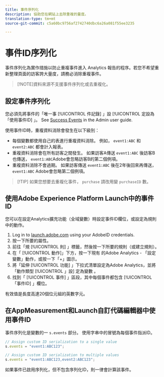 ```yaml
---
title: 事件序列化
description: 協助您在網站上去除重複的量度。
translation-type: tm+mt
source-git-commit: c5a60bc9756af2742740dbc6a26a081f55ee3235

---
```



# 事件ID序列化

事件序列化為實作措施以防止重複事件進入 Analytics 報告的程序。若您不希望重新整理頁面的訪客誇大量度，請務必消除重複事件。

> [!NOTE]資料來源不支援事件序列化或去重複化。

## 設定事件序列化

您必須先將事件的「唯一事 [!UICONTROL 件記錄] 」設 [!UICONTROL 定設為「使用事件ID] 」。 See [Success Events](../../../../admin/admin/c-success-events/success-event.md) in the Admin user guide.

使用事件ID時，重複資料消除會發生在以下級別：

* 每個變數都使用自己的表進行重複資料消除。 例如， `event1:ABC` 和 `event2:ABC` 都會計入報表。
* 重複資料消除會在所有訪客之間發生。 如果訪客A傳送 `event1:ABC` 後訪客B也傳送， `event1:ABC`Adobe會忽略訪客B的第二個例項。
* 重複資料消除不會過期。 如果訪客傳送 `event1:ABC` 後在2年後回來再傳送， `event1:ABC` Adobe會忽略第二個例項。

> [!TIP] 如果您想要去重複化事件， `purchase` 請改用變 `purchaseID` 數。

## 使用Adobe Experience Platform Launch中的事件ID

您可以在設定Analytics擴充功能（全域變數）時設定事件ID欄位，或設定為規則中的動作。

1. Log in to [launch.adobe.com](https://launch.adobe.com) using your AdobeID credentials.
2. 按一下所要的屬性。
3. 前往「規 [!UICONTROL 則] 」標籤，然後按一下所要的規則（或建立規則）。
4. 在「 [!UICONTROL 動作]」下方，按一下現有  的Adobe Analytics - 「設定變數」動作，或按一下「+」圖示。
5. 將「延伸 [!UICONTROL 功能] 」下拉式清單設定為Adobe Analytics，並將「動作類型 [!UICONTROL 」設] 定為變數 。
6. 找到「 [!UICONTROL 事件] 」區段，其中每個事件都包含 [!UICONTROL 「事件ID] 」欄位。

有效值是長度高達20個位元組的英數字元。

## 在AppMeasurement和Launch自訂代碼編輯器中使用事件ID

事件序列化是變數的一 `s.events` 部分。 使用字串中的冒號為每個事件指派ID。

```js
// Assign custom ID serialization to a single value
s.events = "event1:ABC123";

// Assign custom ID serialization to multiple values
s.events = "event1:ABC123,event2:ABC123";
```

如果事件已啟用序列化，但不包含序列化ID，則一律會計算該事件。
